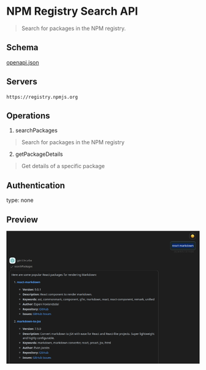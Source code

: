 # NPM Registry Search API

> Search for packages in the NPM registry.

## Schema
[openapi.json](./openapi.json)

## Servers

`https://registry.npmjs.org`

## Operations

1. searchPackages
> Search for packages in the NPM registry
2. getPackageDetails
> Get details of a specific package

## Authentication

type: none

## Preview

![Preview](./preview.jpg)


